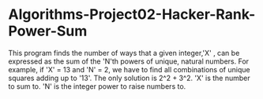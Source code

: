 # Algorithms-Project02-Hacker-Rank-Power-Sum
This program finds the number of ways that a given integer,'X' , can be expressed as the sum of the 'N'th powers of unique, natural numbers. For example, if  'X' = 13 and 'N' = 2, we have to find all combinations of unique squares adding up to '13'. The only solution is 2^2 + 3^2. 'X' is the number to sum to. 'N' is the integer power to raise numbers to.
